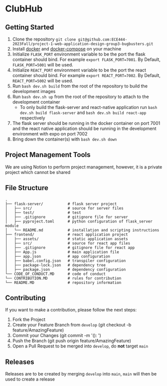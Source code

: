 # ClubHub
## Getting Started
1. Clone the repository
`git clone git@github.com:ECE444-2023Fall/project-1-web-application-design-group3-bugbusters.git`
2. Install [docker](https://docs.docker.com/install/) and [docker-compose](https://docs.docker.com/compose/install/) on your machine
3. Initialize `FLASK_PORT` environment variable to be the port the flask container should bind. For example `export FLASK_PORT=7001`. By Default, `FLASK_PORT=5001` will be used.
4. Initialize `REACT_PORT` environment variable to be the port the react container should bind. For example `export REACT_PORT=7002`. By Default, `REACT_PORT=5002` will be used.
5. Run `bash dev.sh build` from the root of the repository to build the development images
6. Run `bash dev.sh up` from the root of the repository to attach to the development container
    - To only build the flask-server and react-native application run `bash dev.sh build flask-server`
    and `bash dev.sh build react-app` respectively
7. The flask server should be running in the docker container on port 7001 and the react native
application should be running in the development environment with expo on port 7002
8. Bring down the container(s) with `bash dev.sh down`

## Project Management Tools
We are using Notion to perform project management, however, it is a private project
which cannot be shared

## File Structure
    .
    ├── flask-server/           # flask server project
    │   ├── src/                # source for server files
    │   ├── test/               # test
    │   ├── .gitignore          # gitignore file for server
    │   ├── pyproject.toml      # python configuration of flask_server module
    │   └── README.md           # installation and scripting instructions
    ├── frontend/               # react application project
    │   ├── assets/             # static application assets
    │   ├── src/                # source for react app files
    │   ├── .gitignore          # gitignore file for react app
    │   ├── App.js              # main application file
    │   ├── app.json            # app configuration
    │   ├── babel.config.json   # transpiler configuration
    │   ├── package-lock.json   # dependency tree
    │   ├── package.json        # dependency configuration
    └── CODE_OF_CONDUCT.MD      # code of conduct
    └── CONTRIBUTION.MD         # rules for contribution
    └── README.MD               # repository information

## Contributing
If you want to make a contribution, please follow the next steps:

1. Fork the Project
2. Create your Feature Branch from `develop` (git checkout -b feature/AmazingFeature)
3. Commit your Changes (git commit -m '<type>(<scope>): <subject>')
4. Push the Branch (git push origin feature/AmazingFeature)
5. Open a Pull Request to be merged into `develop`, do **not** target `main`

## Releases
Releases are to be created by merging `develop` into `main`, `main` will then be used to create a release
